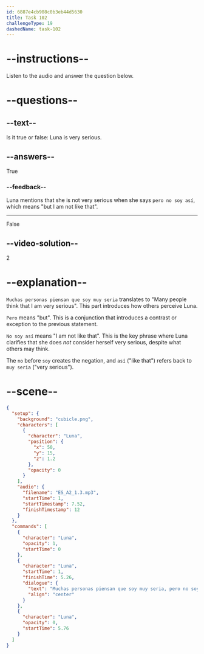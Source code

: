 ```yaml
---
id: 6887e4cb908c0b3eb44d5630
title: Task 102
challengeType: 19
dashedName: task-102
---
```


<!-- Luna: Muchas personas piensan que soy muy seria, pero no soy así. -->

# --instructions--

Listen to the audio and answer the question below.

# --questions--

## --text--

Is it true or false: Luna is very serious.

## --answers--

True

### --feedback--

Luna mentions that she is not very serious when she says `pero no soy así`, which means "but I am not like that".

---

False

## --video-solution--

2

# --explanation--

`Muchas personas piensan que soy muy seria` translates to "Many people think that I am very serious". This part introduces how others perceive Luna.

`Pero` means "but". This is a conjunction that introduces a contrast or exception to the previous statement.

`No soy así` means "I am not like that". This is the key phrase where Luna clarifies that she does *not* consider herself very serious, despite what others may think. 

The `no` before `soy` creates the negation, and `así` ("like that") refers back to `muy seria` ("very serious").

# --scene--

```json
{
  "setup": {
    "background": "cubicle.png",
    "characters": [
      {
        "character": "Luna",
        "position": {
          "x": 50,
          "y": 15,
          "z": 1.2
        },
        "opacity": 0
      }
    ],
    "audio": {
      "filename": "ES_A2_1.3.mp3",
      "startTime": 1,
      "startTimestamp": 7.52,
      "finishTimestamp": 12
    }
  },
  "commands": [
    {
      "character": "Luna",
      "opacity": 1,
      "startTime": 0
    },
    {
      "character": "Luna",
      "startTime": 1,
      "finishTime": 5.26,
      "dialogue": {
        "text": "Muchas personas piensan que soy muy seria, pero no soy así.",
        "align": "center"
      }
    },
    {
      "character": "Luna",
      "opacity": 0,
      "startTime": 5.76
    }
  ]
}
```
